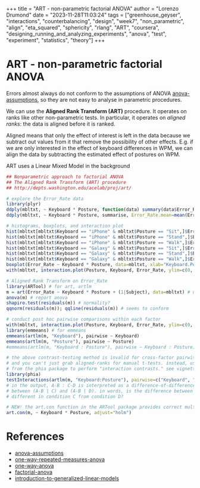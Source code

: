 +++
title = "ART - non-parametric factorial ANOVA"
author = "Lorenzo Drumond"
date = "2023-11-28T11:03:24"
tags = ["greenhouse_geyser",  "interactions",  "counterbalancing",  "design",  "week7",  "non_parametric",  "align",  "eta_squared",  "sphericity",  "rlang",  "ART",  "coursera",  "designing_running_and_analyzing_experiments",  "anova",  "test",  "experiment",  "statistics",  "theory"]
+++


# ART - non-parametric factorial ANOVA
Errors almost always do not conform to the assumptions of ANOVA [anova-assumptions](/wiki/anova-assumptions/), so they are not easy to analyse in parametric procedures.

We can use the __Aligned Rank Transform (ART)__ procedure. It operates on ranks like other non-parametric tests. In particular,
it operates on _aligned ranks_: the data is aligned before it is ranked.

Aligned means that only the effect of interest is left in the data because we subtract out values from it that remove the possibility of other effects. E.g. if we are only interested in the effect of keyboard differences in WPM, we can align the data by subtracting the estimated effect of postures on WPM.

ART uses a Linear Mixed Model in the background

```R
## Nonparametric approach to factorial ANOVA
## The Aligned Rank Transform (ART) procedure
## http://depts.washington.edu/acelab/proj/art/

# explore the Error_Rate data
library(plyr)
ddply(mbltxt, ~ Keyboard * Posture, function(data) summary(data$Error_Rate))
ddply(mbltxt, ~ Keyboard * Posture, summarise, Error_Rate.mean=mean(Error_Rate), Error_Rate.sd=sd(Error_Rate))

# histograms, boxplots, and interaction plot
hist(mbltxt[mbltxt$Keyboard == "iPhone" & mbltxt$Posture == "Sit",]$Error_Rate)
hist(mbltxt[mbltxt$Keyboard == "iPhone" & mbltxt$Posture == "Stand",]$Error_Rate)
hist(mbltxt[mbltxt$Keyboard == "iPhone" & mbltxt$Posture == "Walk",]$Error_Rate)
hist(mbltxt[mbltxt$Keyboard == "Galaxy" & mbltxt$Posture == "Sit",]$Error_Rate)
hist(mbltxt[mbltxt$Keyboard == "Galaxy" & mbltxt$Posture == "Stand",]$Error_Rate)
hist(mbltxt[mbltxt$Keyboard == "Galaxy" & mbltxt$Posture == "Walk",]$Error_Rate)
boxplot(Error_Rate ~ Keyboard * Posture, data=mbltxt, xlab="Keyboard.Posture", ylab="Error_Rate") # boxplots
with(mbltxt, interaction.plot(Posture, Keyboard, Error_Rate, ylim=c(0, max(mbltxt$Error_Rate)))) # interaction?

# Aligned Rank Transform on Error_Rate
library(ARTool) # for art, artlm
m = art(Error_Rate ~ Keyboard * Posture + (1|Subject), data=mbltxt) # uses LMM
anova(m) # report anova
shapiro.test(residuals(m)) # normality?
qqnorm(residuals(m)); qqline(residuals(m)) # seems to conform

# conduct post hoc pairwise comparisons within each factor
with(mbltxt, interaction.plot(Posture, Keyboard, Error_Rate, ylim=c(0, max(mbltxt$Error_Rate)))) # for convenience
library(emmeans) # for emmeans
emmeans(artlm(m, "Keyboard"), pairwise ~ Keyboard)
emmeans(artlm(m, "Posture"), pairwise ~ Posture)
#emmeans(artlm(m, "Keyboard : Posture"), pairwise ~ Keyboard : Posture) # don't do this in ART!

# the above contrast-testing method is invalid for cross-factor pairwise comparisons in ART.
# and you can't just grab aligned-ranks for manual t-tests. instead, use testInteractions
# from the phia package to perform "interaction contrasts." see vignette("art-contrasts").
library(phia)
testInteractions(artlm(m, "Keyboard:Posture"), pairwise=c("Keyboard", "Posture"), adjustment="holm")
# in the output, A-B : C-D is interpreted as a difference-of-differences, i.e., the difference
# between (A-B | C) and (A-B | D). in words, is the difference between A and B significantly
# different in condition C from condition D?

# NEW! the art.con function in the ARTool package provides correct multifactor pairwise comparisons
art.con(m, ~ Keyboard * Posture, adjust="holm")
```

# References
- [anova-assumptions](/wiki/anova-assumptions/)
- [one-way-repeated-measures-anova](/wiki/one-way-repeated-measures-anova/)
- [one-way-anova](/wiki/one-way-anova/)
- [factorial-anova](/wiki/factorial-anova/)
- [introduction-to-generalized-linear-models](/wiki/introduction-to-generalized-linear-models/)
